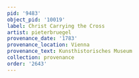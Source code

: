 ```yaml
---
pid: '9483'
object_pid: '10019'
label: Christ Carrying the Cross
artist: pieterbruegel
provenance_date: '1783'
provenance_location: Vienna
provenance_text: Kunsthistorisches Museum
collection: provenance
order: '2643'
---
```

